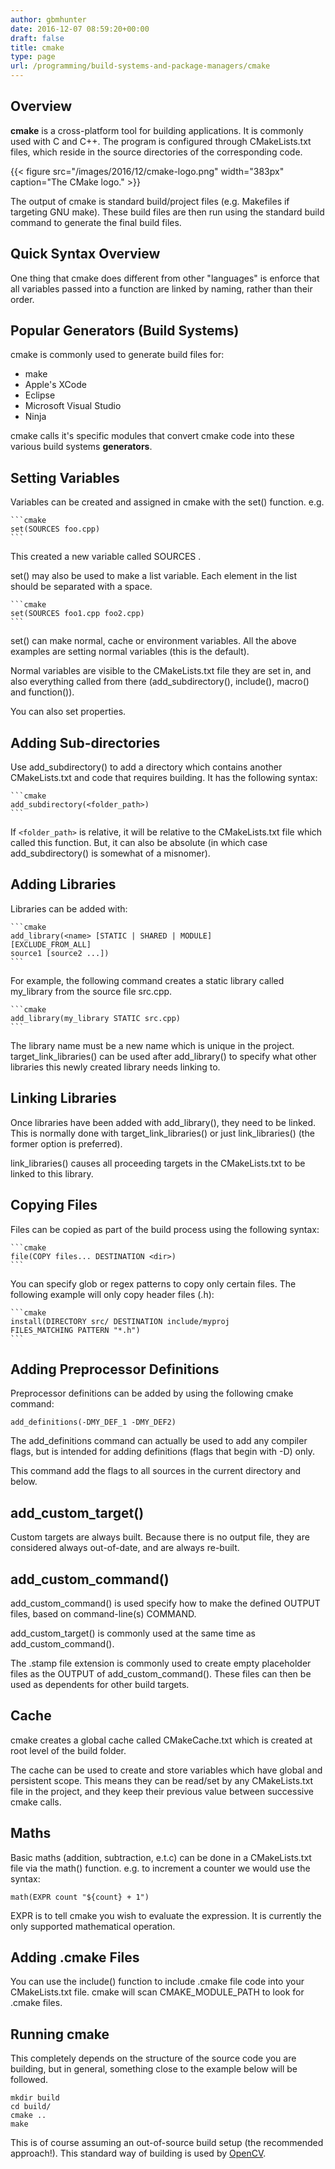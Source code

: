 ```yaml
---
author: gbmhunter
date: 2016-12-07 08:59:20+00:00
draft: false
title: cmake
type: page
url: /programming/build-systems-and-package-managers/cmake
---
```


## Overview

**cmake** is a cross-platform tool for building applications. It is commonly used with C and C++. The program is configured through CMakeLists.txt files, which reside in the source directories of the corresponding code.

{{< figure src="/images/2016/12/cmake-logo.png" width="383px" caption="The CMake logo."  >}}

The output of cmake is standard build/project files (e.g. Makefiles if targeting GNU make). These build files are then run using the standard build command to generate the final build files.

## Quick Syntax Overview

One thing that cmake does different from other "languages" is enforce that all variables passed into a function are linked by naming, rather than their order.

## Popular Generators (Build Systems)

cmake is commonly used to generate build files for:

* make
* Apple's XCode
* Eclipse
* Microsoft Visual Studio
* Ninja

cmake calls it's specific modules that convert cmake code into these various build systems **generators**.

## Setting Variables

Variables can be created and assigned in cmake with the set() function. e.g.

    ```cmake
    set(SOURCES foo.cpp)
    ```

This created a new variable called SOURCES .

set() may also be used to make a list variable. Each element in the list should be separated with a space.

    ```cmake    
    set(SOURCES foo1.cpp foo2.cpp)
    ```

set() can make normal, cache or environment variables. All the above examples are setting normal variables (this is the default).

Normal variables are visible to the CMakeLists.txt file they are set in, and also everything called from there (add_subdirectory(), include(), macro() and function()).

You can also set properties.

## Adding Sub-directories

Use add_subdirectory() to add a directory which contains another CMakeLists.txt and code that requires building. It has the following syntax:

    ```cmake    
    add_subdirectory(<folder_path>)
    ```

If `<folder_path>` is relative, it will be relative to the CMakeLists.txt file which called this function. But, it can also be absolute (in which case add_subdirectory() is somewhat of a misnomer).

## Adding Libraries

Libraries can be added with:

    ```cmake    
    add_library(<name> [STATIC | SHARED | MODULE]
    [EXCLUDE_FROM_ALL]
    source1 [source2 ...])
    ```

For example, the following command creates a static library called my_library from the source file src.cpp.

    ```cmake    
    add_library(my_library STATIC src.cpp)
    ```

The library name must be a new name which is unique in the project. target_link_libraries() can be used after add_library() to specify what other libraries this newly created library needs linking to.

## Linking Libraries

Once libraries have been added with add_library(), they need to be linked. This is normally done with target_link_libraries() or just link_libraries() (the former option is preferred).

link_libraries() causes all proceeding targets in the CMakeLists.txt to be linked to this library.

## Copying Files

Files can be copied as part of the build process using the following syntax:

    ```cmake    
    file(COPY files... DESTINATION <dir>)
    ```

You can specify glob or regex patterns to copy only certain files. The following example will only copy header files (.h):

    ```cmake
    install(DIRECTORY src/ DESTINATION include/myproj
    FILES_MATCHING PATTERN "*.h")
    ```

## Adding Preprocessor Definitions

Preprocessor definitions can be added by using the following cmake command:
    
    add_definitions(-DMY_DEF_1 -DMY_DEF2)

The add_definitions command can actually be used to add any compiler flags, but is intended for adding definitions (flags that begin with -D) only.

This command add the flags to all sources in the current directory and below.

## add_custom_target()

Custom targets are always built. Because there is no output file, they are considered always out-of-date, and are always re-built.

## add_custom_command()

add_custom_command() is used specify how to make the defined OUTPUT files, based on command-line(s) COMMAND.

add_custom_target() is commonly used at the same time as add_custom_command().

The .stamp file extension is commonly used to create empty placeholder files as the OUTPUT of add_custom_command(). These files can then be used as dependents for other build targets.

## Cache

cmake creates a global cache called CMakeCache.txt which is created at root level of the build folder.

The cache can be used to create and store variables which have global and persistent scope. This means they can be read/set by any CMakeLists.txt file in the project, and they keep their previous value between successive cmake calls.

## Maths

Basic maths (addition, subtraction, e.t.c) can be done in a CMakeLists.txt file via the math() function. e.g. to increment a counter we would use the syntax:

    math(EXPR count "${count} + 1")

EXPR is to tell cmake you wish to evaluate the expression. It is currently the only supported mathematical operation.

## Adding .cmake Files

You can use the include() function to include .cmake file code into your CMakeLists.txt file. cmake will scan CMAKE_MODULE_PATH to look for .cmake files.

## Running cmake

This completely depends on the structure of the source code you are building, but in general, something close to the example below will be followed.
    
    mkdir build
    cd build/
    cmake ..
    make

This is of course assuming an out-of-source build setup (the recommended approach!). This standard way of building is used by [OpenCV](http://opencv.org/).
